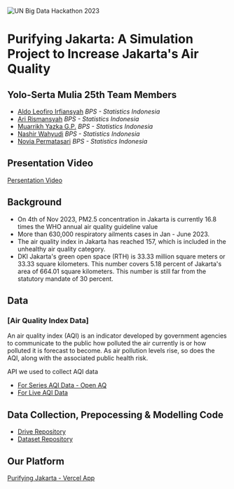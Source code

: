 ![UN Big Data Hackathon 2023](https://unstats.un.org/bigdata/events/2023/un-datathon/banner.jpg "UNBDH 2023")

# Purifying Jakarta: A Simulation Project to Increase Jakarta's Air Quality

## Yolo-Serta Mulia 25th Team Members

- [Aldo Leofiro Irfiansyah](https://www.linkedin.com/in/leofiro/) _BPS - Statistics Indonesia_
- [Ari Rismansyah](https://www.linkedin.com/in/arirismansyah/) _BPS - Statistics Indonesia_
- [Muarrikh Yazka G.P.](https://www.linkedin.com/in/muarrikhyazka/) _BPS - Statistics Indonesia_
- [Nashir Wahyudi](https://www.linkedin.com/in/nashir-geeks-wahyudi/) _BPS - Statistics Indonesia_
- [Novia Permatasari](https://www.linkedin.com/in/noviaprmtsr/) _BPS - Statistics Indonesia_

## Presentation Video

[Persentation Video](https://drive.google.com/drive/u/0/folders/1efjIY4QnLvmLHzdwRF8pueVesHhDwdRm)

## Background

- On 4th of Nov 2023, PM2.5 concentration in Jakarta is currently 16.8 times the WHO annual air quality guideline value
- More than 630,000 respiratory ailments cases in Jan - June 2023.
- The air quality index in Jakarta has reached 157, which is included in the unhealthy air quality category.
- DKI Jakarta's green open space (RTH) is 33.33 million square meters or 33.33 square kilometers. This number covers 5.18 percent of Jakarta's area of 664.01 square kilometers. This number is still far from the statutory mandate of 30 percent.

## Data

### [Air Quality Index Data]

An air quality index (AQI) is an indicator developed by government agencies to communicate to the public how polluted the air currently is or how polluted it is forecast to become. As air pollution levels rise, so does the AQI, along with the associated public health risk.

API we used to collect AQI data

- [For Series AQI Data - Open AQ](https://openaq.org/)
- [For Live AQI Data](https://waqi.info/)

## Data Collection, Prepocessing & Modelling Code

- [Drive Repository](https://drive.google.com/drive/u/0/folders/1TkbMRaGmVY2B8NtK6JLJ50hKVhaqvM4R)
- [Dataset Repository](https://drive.google.com/drive/folders/1TkbMRaGmVY2B8NtK6JLJ50hKVhaqvM4R?usp=drive_link)

## Our Platform

[Purifying Jakarta - Vercel App](https://purifying-jakarta.vercel.app/)
